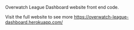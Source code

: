 Overwatch League Dashboard website front end code.

Visit the full website to see more https://overwatch-league-dashboard.herokuapp.com/
